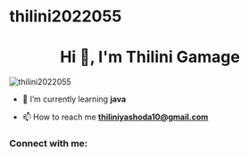 # thilini2022055
<h1 align="center">Hi 👋, I'm Thilini Gamage</h1>

<p align="left"> <img src="https://komarev.com/ghpvc/?username=thilini2022055&label=Profile%20views&color=0e75b6&style=flat" alt="thilini2022055" /> </p>

- 🌱 I’m currently learning **java**

- 📫 How to reach me **thiliniyashoda10@gmail.com**

<h3 align="left">Connect with me:</h3>
<p align="left">
</p>

